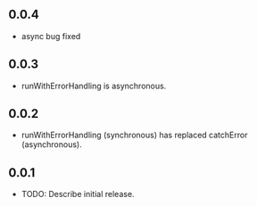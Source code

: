 ## 0.0.4

* async bug fixed

## 0.0.3

* runWithErrorHandling is asynchronous.

## 0.0.2

* runWithErrorHandling (synchronous) has replaced catchError (asynchronous).

## 0.0.1

* TODO: Describe initial release.
